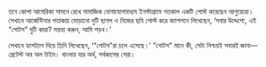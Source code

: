তবে কোপা আমেরিকা সামনে রেখে সামাজিক যোগাযোগমাধ্যম ইনস্টাগ্রামে গতকাল একটি পোস্ট করেছেন আগুয়েরো। সেখানে আর্জেন্টিনার পতাকায় মোড়ানো দুটি ছাগল ও নিজের ছবি পোস্ট করে ক্যাপশনে লিখেছেন, ‘সবার উদ্দেশ্যে, এই “গোটস” দুটি কারা? মন্তব্য করুন, আমি পড়ব।’

সেখানে হ্যাশট্যাগ দিয়ে তিনি লিখেছেন, ‘“গোটস”রা চলে এসেছে।’ “গোটস” মানে কী, সেটা নিশ্চয়ই সবারই জানা—গ্রেটেস্ট অব অল টাইম। বাংলায় যার অর্থ, সর্বকালের সেরা।
